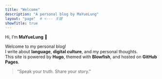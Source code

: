 ```yaml
---
title: "Welcome"
description: "A personal blog by MaYueLung"
layout: "page"  # <--- 关键
showTitle: true
---
```


Hi, I’m **MaYueLung** 👋

Welcome to my personal blog!  
I write about **language**, **digital culture**, and my personal thoughts.  
This site is powered by **Hugo**, themed with **Blowfish**, and hosted on **GitHub Pages**.  

> “Speak your truth. Share your story.”
